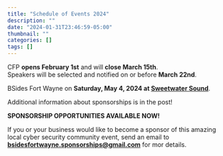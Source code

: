 ```yaml
---
title: "Schedule of Events 2024"
description: ""
date: "2024-01-31T23:46:59-05:00"
thumbnail: ""
categories: []
tags: []
---
```


CFP **opens February 1st** and will **close March 15th**.\
Speakers will be selected and notified on or before **March 22nd**.


BSides Fort Wayne on **Saturday, May 4, 2024 at
[Sweetwater Sound](https://www.sweetwater.com/local/directions/)**.

Additional information about sponsorships is in the post!

<!--more-->

**SPONSORSHIP OPPORTUNITIES AVAILABLE NOW!**

If you or your business would like to become a sponsor of this amazing local
cyber security community event, send an email to
[**bsidesfortwayne.sponsorships@gmail.com**](bsidesfortwayne.sponsorships@gmail.com)
for mor details.
